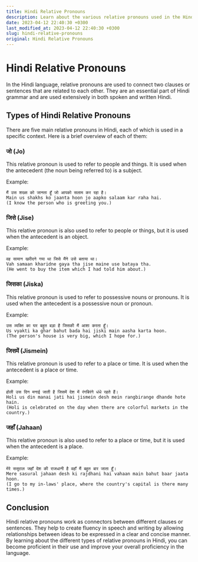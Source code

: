 ```yaml
---
title: Hindi Relative Pronouns
description: Learn about the various relative pronouns used in the Hindi language and how to use them effectively.
date: 2023-04-12 22:40:30 +0300
last_modified_at: 2023-04-12 22:40:30 +0300
slug: hindi-relative-pronouns
original: Hindi Relative Pronouns
---
```

# Hindi Relative Pronouns

In the Hindi language, relative pronouns are used to connect two clauses or sentences that are related to each other. They are an essential part of Hindi grammar and are used extensively in both spoken and written Hindi. 

## Types of Hindi Relative Pronouns

There are five main relative pronouns in Hindi, each of which is used in a specific context. Here is a brief overview of each of them:

### जो (Jo)

This relative pronoun is used to refer to people and things. It is used when the antecedent (the noun being referred to) is a subject.

Example:

```
मैं उस शख्स को जानता हूँ जो आपको सलाम कर रहा है।
Main us shakhs ko jaanta hoon jo aapko salaam kar raha hai.
(I know the person who is greeting you.)
```

### जिसे (Jise)

This relative pronoun is also used to refer to people or things, but it is used when the antecedent is an object.

Example:

```
वह सामान खरीदने गया था जिसे मैंने उसे बताया था।
Vah samaan kharidne gaya tha jise maine use bataya tha.
(He went to buy the item which I had told him about.)
```

### जिसका (Jiska)

This relative pronoun is used to refer to possessive nouns or pronouns. It is used when the antecedent is a possessive noun or pronoun.

Example:

```
उस व्यक्ति का घर बहुत बड़ा है जिसकी मैं आशा करता हूँ।
Us vyakti ka ghar bahut bada hai jiski main aasha karta hoon.
(The person's house is very big, which I hope for.)
```

### जिसमें (Jismein)

This relative pronoun is used to refer to a place or time. It is used when the antecedent is a place or time.

Example:

```
होली उस दिन मनाई जाती है जिसमें देश में रंगबिरंगे धंधे रहते हैं।
Holi us din manai jati hai jismein desh mein rangbirange dhande hote hain.
(Holi is celebrated on the day when there are colorful markets in the country.)
```

### जहाँ (Jahaan)

This relative pronoun is also used to refer to a place or time, but it is used when the antecedent is a place.

Example:

```
मेरे ससुराल जहाँ देश की राजधानी है वहाँ मैं बहुत बार जाता हूँ।
Mere sasural jahaan desh ki rajdhani hai vahaan main bahut baar jaata hoon.
(I go to my in-laws' place, where the country's capital is there many times.)
```

## Conclusion

Hindi relative pronouns work as connectors between different clauses or sentences. They help to create fluency in speech and writing by allowing relationships between ideas to be expressed in a clear and concise manner. By learning about the different types of relative pronouns in Hindi, you can become proficient in their use and improve your overall proficiency in the language.